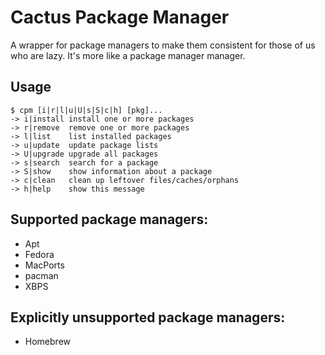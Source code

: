 # Cactus Package Manager
A wrapper for package managers to make them consistent for those of us who are
lazy. It's more like a package manager manager.

## Usage

```
$ cpm [i|r|l|u|U|s|S|c|h] [pkg]...
-> i|install install one or more packages
-> r|remove  remove one or more packages
-> l|list    list installed packages
-> u|update  update package lists
-> U|upgrade upgrade all packages
-> s|search  search for a package
-> S|show    show information about a package
-> c|clean   clean up leftover files/caches/orphans
-> h|help    show this message
```

## Supported package managers:

- Apt
- Fedora
- MacPorts
- pacman
- XBPS

## Explicitly unsupported package managers:

- Homebrew
